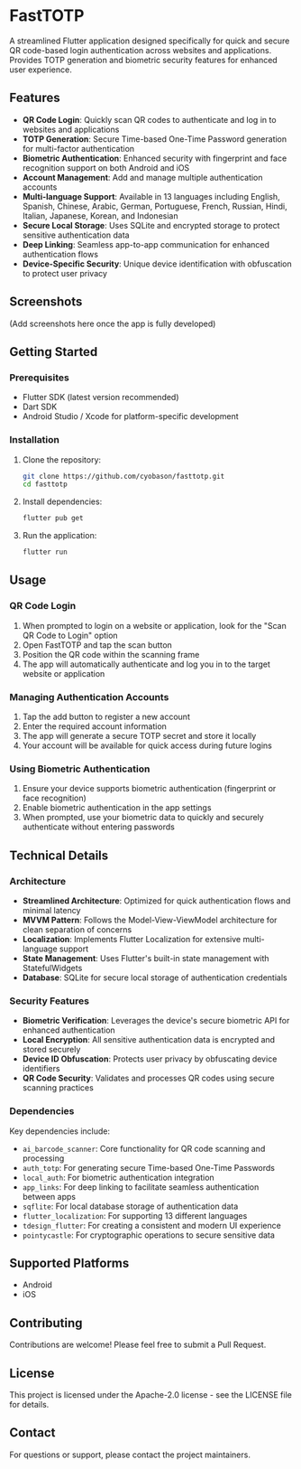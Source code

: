 # FastTOTP

A streamlined Flutter application designed specifically for quick and secure QR code-based login authentication across websites and applications. Provides TOTP generation and biometric security features for enhanced user experience.

## Features

- **QR Code Login**: Quickly scan QR codes to authenticate and log in to websites and applications
- **TOTP Generation**: Secure Time-based One-Time Password generation for multi-factor authentication
- **Biometric Authentication**: Enhanced security with fingerprint and face recognition support on both Android and iOS
- **Account Management**: Add and manage multiple authentication accounts
- **Multi-language Support**: Available in 13 languages including English, Spanish, Chinese, Arabic, German, Portuguese, French, Russian, Hindi, Italian, Japanese, Korean, and Indonesian
- **Secure Local Storage**: Uses SQLite and encrypted storage to protect sensitive authentication data
- **Deep Linking**: Seamless app-to-app communication for enhanced authentication flows
- **Device-Specific Security**: Unique device identification with obfuscation to protect user privacy

## Screenshots

(Add screenshots here once the app is fully developed)

## Getting Started

### Prerequisites

- Flutter SDK (latest version recommended)
- Dart SDK
- Android Studio / Xcode for platform-specific development

### Installation

1. Clone the repository:
   ```bash
   git clone https://github.com/cyobason/fasttotp.git
   cd fasttotp
   ```

2. Install dependencies:
   ```bash
   flutter pub get
   ```

3. Run the application:
   ```bash
   flutter run
   ```

## Usage

### QR Code Login

1. When prompted to login on a website or application, look for the "Scan QR Code to Login" option
2. Open FastTOTP and tap the scan button
3. Position the QR code within the scanning frame
4. The app will automatically authenticate and log you in to the target website or application

### Managing Authentication Accounts

1. Tap the add button to register a new account
2. Enter the required account information
3. The app will generate a secure TOTP secret and store it locally
4. Your account will be available for quick access during future logins

### Using Biometric Authentication

1. Ensure your device supports biometric authentication (fingerprint or face recognition)
2. Enable biometric authentication in the app settings
3. When prompted, use your biometric data to quickly and securely authenticate without entering passwords

## Technical Details

### Architecture

- **Streamlined Architecture**: Optimized for quick authentication flows and minimal latency
- **MVVM Pattern**: Follows the Model-View-ViewModel architecture for clean separation of concerns
- **Localization**: Implements Flutter Localization for extensive multi-language support
- **State Management**: Uses Flutter's built-in state management with StatefulWidgets
- **Database**: SQLite for secure local storage of authentication credentials

### Security Features

- **Biometric Verification**: Leverages the device's secure biometric API for enhanced authentication
- **Local Encryption**: All sensitive authentication data is encrypted and stored securely
- **Device ID Obfuscation**: Protects user privacy by obfuscating device identifiers
- **QR Code Security**: Validates and processes QR codes using secure scanning practices

### Dependencies

Key dependencies include:

- `ai_barcode_scanner`: Core functionality for QR code scanning and processing
- `auth_totp`: For generating secure Time-based One-Time Passwords
- `local_auth`: For biometric authentication integration
- `app_links`: For deep linking to facilitate seamless authentication between apps
- `sqflite`: For local database storage of authentication data
- `flutter_localization`: For supporting 13 different languages
- `tdesign_flutter`: For creating a consistent and modern UI experience
- `pointycastle`: For cryptographic operations to secure sensitive data

## Supported Platforms

- Android
- iOS

## Contributing

Contributions are welcome! Please feel free to submit a Pull Request.

## License

This project is licensed under the Apache-2.0 license - see the LICENSE file for details.

## Contact

For questions or support, please contact the project maintainers.
